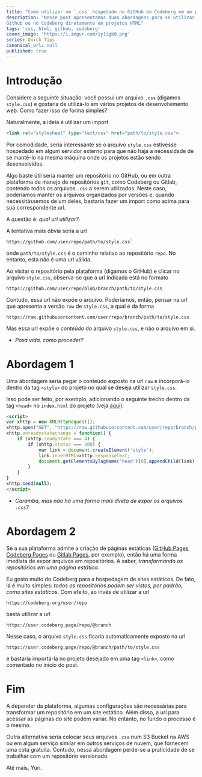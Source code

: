```yaml
---
title: "Como utilizar um `.css` hospedado no GitHub ou Codeberg em um projeto HTML?" 
description: "Nesse post apresentamos duas abordagens para se utilizar  arquivos .css que estão hospedados no
Github ou no Codeberg diretamente em projetos HTML"
tags: 'css, html, github, codeberg'
cover_image: 'https://i.imgur.com/iy1igb0.png'
series: Quick Tips
canonical_url: null
published: true
---
```


# Introdução

Considere a seguinte situação: você possui um arquivo `.css` (digamos `style.css`) e gostaria de utilizá-lo em vários projetos de desenvolvimento web. Como fazer isso de forma simples?

Naturalmente, a ideia é utilizar um import

```html
<link rel="stylesheet" type="text/css" href="path/to/style.css">
```

Por comodidade, seria interessante se o arquivo `style.css` estivesse hospedado em algum servidor externo para que não haja a necessidade de se mantê-lo na mesma máquina onde os projetos estão sendo desenvolvidos.

Algo baste útil seria manter um repositório no GitHub, ou em outra plataforma de manejo de repositórios `git`, como Codeberg ou Gitlab, contendo todos os arquivos `.css` a serem utilizados. Neste caso, poderíamos manter os arquivos organizados por versões e, quando necessitássemos de um deles, bastaria fazer um import como acima para sua correspondente url.

A questão é: *qual url utilizar?*.

A tentativa mais óbvia seria a url

```
https://github.com/user/repo/path/to/style.css`
```

onde `path/to/style.css` é o caminho relativo ao repositório `repo`. No entanto, esta não é uma url válida. 

Ao visitar o repositório pela plataforma (digamos o GitHub) e clicar  no arquivo `style.css`, observa-se que a url indicada está no formato

```
https://github.com/user/repo/blob/branch/path/to/style.css
```

Contudo, essa url não expõe o arquivo. Poderíamos, então, pensar na url que apresenta a versão `raw` de `style.css`, a qual é da forma

```
https://raw.githubusercontent.com/user/repo/branch/path/to/style.css
```

Mas essa url expõe o *conteúdo* do arquivo `style.css`, e não o arquivo em si.

* *Poxa vida, como proceder?*

# Abordagem 1

Uma abordagem seria pegar o conteúdo exposto na url `raw` e incorporá-lo dentro da tag `<style>` do projeto no qual se deseja utilizar `style.css`.

Isso pode ser feito, por exemplo, adicionando o seguinte trecho dentro da tag `<head>` no `index.html` do projeto (veja [aqui](https://stackoverflow.com/a/63621260)):

```html
<script>
var xhttp = new XMLHttpRequest();
xhttp.open("GET", "https://raw.githubusercontent.com/user/repo/branch/path/to/style.css", true);
xhttp.onreadystatechange = function() {
    if (xhttp.readyState === 4) {
        if (xhttp.status === 200) {
            var link = document.createElement('style');
            link.innerHTML=xhttp.responseText;
            document.getElementsByTagName('head')[0].appendChild(link);
        }
    }
}
xhttp.send(null);
</script>
```

* *Caramba, mas não há uma forma mais direta de expor os arquivos `.css`?*

# Abordagem 2

Se a sua plataforma admite a criação de páginas estáticas ([GitHub Pages](https://docs.github.com/pt/pages), [Codeberg Pages](https://docs.codeberg.org/codeberg-pages/) ou [Gitlab Pages](https://docs.gitlab.com/ee/user/project/pages/), por exemplo), então há uma forma imediata de expor arquivos em repositórios. A saber, *transformando os repositórios em uma página estática*.

Eu gosto muito do Codeberg para a hospedagem de sites estáticos. De fato, lá é muito simples: *todos os repositórios podem ser vistos, por padrão, como sites estáticos*. Com efeito, ao invés de utilizar a url

``` 
https://codeberg.org/user/repo
```

basta utilizar a url

```
https://user.codeberg.page/repo/@branch
```

Nesse caso, o arquivo `style.css` ficaria automaticamente exposto na url

```
https://user.codeberg.page/repo/@branch/path/to/style.css
```

e bastaria importá-la no projeto desejado em uma tag `<link>`, como comentado no início do post.

# Fim

A depender da plataforma, algumas configurações são necessárias para transformar um repositório em um site estático. Além disso, a url para acessar as páginas do site podem variar. No entanto, no fundo o processo é o mesmo.

Outra alternativa seria colocar seus arquivos `.css` num S3 Bucket na AWS ou em algum serviço similar em outros serviços de nuvem, que fornecem uma cota gratuita. Contudo, nessa abordagem perde-se a praticidade de se trabalhar com um repositório versionado.

Até mais,
Yuri.
